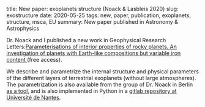 title: New paper: exoplanets structure (Noack & Lasbleis 2020)
slug: exostructure
date: 2020-05-25
tags: new, paper, publication, exoplanets, structure, msca, EU
summary: New paper published in Astronomy \& Astrophysics

Dr. Noack and I published a new work in Geophysical Research Letters:[Parameterisations of interior properties of rocky planets. An investigation of planets with Earth-like compositions but variable iron content ](https://www.aanda.org/component/article?access=doi&doi=10.1051/0004-6361/202037723) (free access). 

We describe and parametrize the internal structure and physical parameters of the different layers of terrestrial exoplanets (without large atmospheres). The parametrization is also available from the group of Dr. Noack in Berlin [as a tool](http://geodyn-chic.de/tools), and is also implemented in Python in a [gitlab repository at Université de Nantes](https://gitlab.univ-nantes.fr/lasbleis-m/planetstructure).